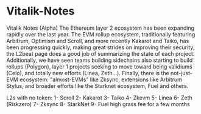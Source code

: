 # Vitalik-Notes
Vitalik Notes (Alpha)
The Ethereum layer 2 ecosystem has been expanding rapidly over the last year. The EVM rollup ecosystem, traditionally featuring Arbitrum, Optimism and Scroll, and more recently Kakarot and Taiko, has been progressing quickly, making great strides on improving their security; the L2beat page does a good job of summarizing the state of each project. Additionally, we have seen teams building sidechains also starting to build rollups (Polygon), layer 1 projects seeking to move toward being validiums (Celo), and totally new efforts (Linea, Zeth...). Finally, there is the not-just-EVM ecosystem: "almost-EVMs" like Zksync, extensions like Arbitrum Stylus, and broader efforts like the Starknet ecosystem, Fuel and others.

L2s with no token: 
1- Scroll
2- Kakarot
3- Taiko
4- Zkevm
5- Linea
6- Zeth (Riskzero)
7- Zksync
8- StarkNet 
9- Fuel
high grass fee for a few months
